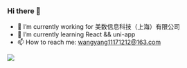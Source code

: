 ### Hi there 👋

<!--
**wangyang986243/wangyang986243** is a ✨ _special_ ✨ repository because its `README.md` (this file) appears on your GitHub profile.

Here are some ideas to get you started:
<!--
- 🔭 I’m currently working on ...
- 🌱 I’m currently learning ...
- 👯 I’m looking to collaborate on ...
- 🤔 I’m looking for help with ...
- 💬 Ask me about ...
- 📫 How to reach me: ...
- 😄 Pronouns: ...
- ⚡ Fun fact: ...
-->


 - 🔭 I’m currently working for 美数信息科技（上海）有限公司
 - 🌱 I’m currently learning React && uni-app 
 - 📫 How to reach me: wangyang11171212@163.com
 <!--
- 💬 Ask me about Serverless/Cloud/Frontend
 -->
 

[![](https://github-readme-stats.vercel.app/api?username=wangyang986243&show_icons=true&title_color=fff&icon_color=79ff97&text_color=9f9f9f&bg_color=151515)](https://github-readme-stats.vercel.app/api?username=wangyang986243&show_icons=true&title_color=fff&icon_color=79ff97&text_color=9f9f9f&bg_color=151515)
